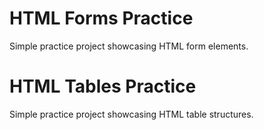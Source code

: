 # HTML Forms Practice  
Simple practice project showcasing HTML form elements.  

# HTML Tables Practice  
Simple practice project showcasing HTML table structures.  
